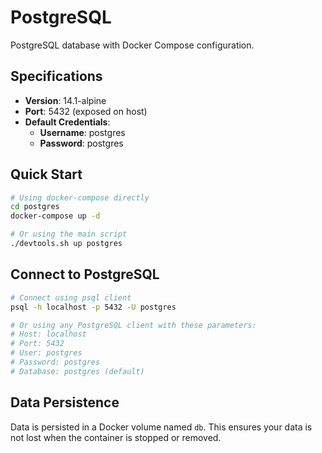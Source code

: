 # PostgreSQL

PostgreSQL database with Docker Compose configuration.

## Specifications

- **Version**: 14.1-alpine
- **Port**: 5432 (exposed on host)
- **Default Credentials**:
  - **Username**: postgres
  - **Password**: postgres

## Quick Start

```bash
# Using docker-compose directly
cd postgres
docker-compose up -d

# Or using the main script
./devtools.sh up postgres
```

## Connect to PostgreSQL

```bash
# Connect using psql client
psql -h localhost -p 5432 -U postgres

# Or using any PostgreSQL client with these parameters:
# Host: localhost
# Port: 5432
# User: postgres
# Password: postgres
# Database: postgres (default)
```

## Data Persistence

Data is persisted in a Docker volume named `db`. This ensures your data is not lost when the container is stopped or removed. 